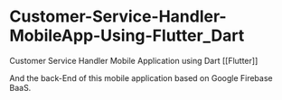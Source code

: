 # Customer-Service-Handler-MobileApp-Using-Flutter_Dart
Customer Service Handler Mobile Application using Dart [[Flutter]]

And the back-End of this mobile application based on Google Firebase BaaS.
